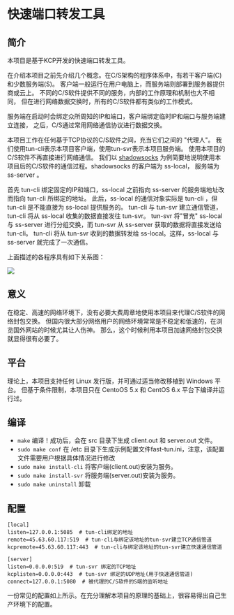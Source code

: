 # 快速端口转发工具

## 简介

本项目是基于KCP开发的快速端口转发工具。

在介绍本项目之前先介绍几个概念。在C/S架构的程序体系中，有若干客户端(C)和少数服务端(S)。
客户端一般运行在用户电脑上，而服务端则部署到服务器提供商或云上。
不同的C/S软件提供不同的服务，内部的工作原理和机制也大不相同，
但在进行网络数据交换时，所有的C/S软件都有类似的工作模式。

服务端在启动时会绑定众所周知的IP和端口，客户端绑定临时IP和端口与服务端建立连接，
之后，C/S通过常用网络通信协议进行数据交换。

本项目工作在任何基于TCP协议的C/S软件之间，充当它们之间的 "代理人"。
我们使用tun-cli表示本项目客户端，使用tun-svr表示本项目服务端。
使用本项目的C/S软件不再直接进行网络通信。
我们以 [shadowsocks](https://github.com/shadowsocks/shadowsocks-libev)
为例简要地说明使用本项目后的C/S软件的通信过程。shadowsocks 的客户端为 ss-local，
服务端为 ss-server 。

首先 tun-cli 绑定固定的IP和端口，ss-local 之前指向 ss-server 的服务端地址改而指向 tun-cli 所绑定的地址。
此后，ss-local 的通信对象实际是 tun-cli ，但 tun-cli 是不能直接为 ss-local 提供服务的。
tun-cli 与 tun-svr 建立通信管道，tun-cli 将从 ss-local 收集的数据直接发往 tun-svr。
tun-svr 将"冒充" ss-local 与 ss-server 进行分组交换，而 tun-svr 从 ss-server 获取的数据将直接发送给 tun-cli。
tun-cli 将从 tun-svr 收到的数据转发给 ss-local。这样，ss-local 与 ss-server 就完成了一次通信。

上面描述的各程序具有如下关系图：

![](http://ruleless.github.io/images/github/fast-tun.png)

## 意义

在稳定、高速的网络环境下，没有必要大费周章地使用本项目来代理C/S软件的网络封包交换。
但国内很大部分网络用户的网络环境常常是不稳定和低速的，在浏览国外网站的时候尤其让人伤神。
那么，这个时候利用本项目加速网络封包交换就显得很有必要了。

## 平台

理论上，本项目支持任何 Linux 发行版，并可通过适当修改移植到 Windows 平台。
但基于条件限制，本项目只在 CentoOS 5.x 和 CentOS 6.x 平台下编译并运行过。

## 编译

  + `make` 编译！成功后，会在 src 目录下生成 client.out 和 server.out 文件。
  + `sudo make conf` 在 /etc 目录下生成示例配置文件fast-tun.ini，注意，该配置文件需要用户根据具体情况进行修改
  + `sudo make install-cli` 将客户端(client.out)安装为服务。
  + `sudo make install-svr` 将服务端(server.out)安装为服务。
  + `sudo make uninstall` 卸载

## 配置

``` shell
[local]
listen=127.0.0.1:5085  # tun-cli绑定的地址
remote=45.63.60.117:519  # tun-cli与绑定该地址的tun-svr建立TCP通信管道
kcpremote=45.63.60.117:443  # tun-cli与绑定该地址的tun-svr建立快速通信管道

[server]
listen=0.0.0.0:519  # tun-svr 绑定的TCP地址
kcplisten=0.0.0.0:443  # tun-svr 绑定的UDP地址(用于快速通信管道)
connect=127.0.0.1:5080  # 被代理的C/S软件的S端的监听地址
```

一份常见的配置如上所示。在充分理解本项目的原理的基础上，很容易得出自己生产环境下的配置。
